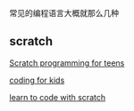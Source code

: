 
常见的编程语言大概就那么几种

## scratch

[Scratch programming for teens](scratch1.pdf)

[coding for kids](scratch2.pdf)

[learn to code with scratch](scratch3.pdf)


